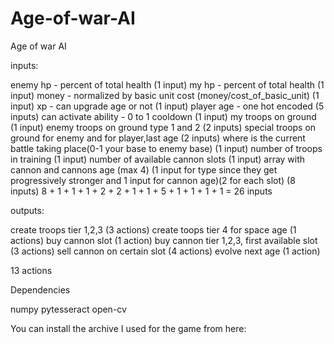 # Age-of-war-AI
Age of war AI


inputs:

enemy hp - percent of total health (1 input)
my hp - percent of total health (1 input)
money - normalized by basic unit cost (money/cost_of_basic_unit) (1 input)
xp - can upgrade age or not (1 input)
player age - one hot encoded (5 inputs)
can activate ability - 0 to 1 cooldown (1 input)
my troops on ground (1 input)
enemy troops on ground type 1 and 2 (2 inputs)
special troops on ground for enemy and for player,last age (2 inputs)
where is the current battle taking place(0-1 your base to enemy base) (1 input)
number of troops in training (1 input)
number of available cannon slots (1 input)
array with cannon and cannons age (max 4) (1 input for type since they get progressively stronger and 1 input for cannon age)(2 for each slot)  (8 inputs) 
8 + 1 + 1 + 1 + 2 + 2 + 1 + 1 + 5 + 1 + 1 + 1 + 1 = 26 inputs

outputs:

create troops tier 1,2,3 (3 actions)
create toops tier 4 for space age (1 actions)
buy cannon slot (1 action)
buy cannon tier 1,2,3, first available slot (3 actions)
sell cannon on certain slot (4 actions)
evolve next age (1 action)

13 actions

Dependencies

numpy
pytesseract
open-cv

You can install the archive I used for the game from here:

